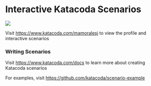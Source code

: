 # Interactive Katacoda Scenarios

[![](http://shields.katacoda.com/katacoda/mamoralesj/count.svg)](https://www.katacoda.com/mamoralesj "Get your profile on Katacoda.com")

Visit https://www.katacoda.com/mamoralesj to view the profile and interactive scenarios

### Writing Scenarios
Visit https://www.katacoda.com/docs to learn more about creating Katacoda scenarios

For examples, visit https://github.com/katacoda/scenario-example
